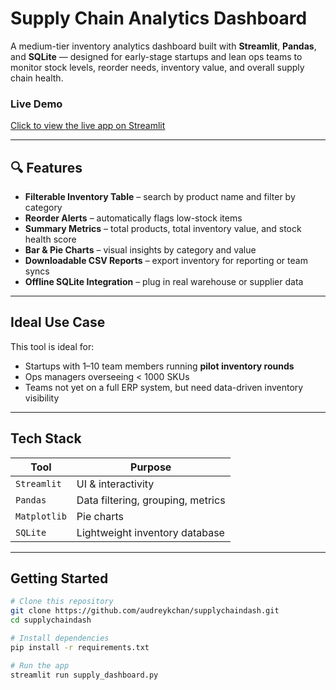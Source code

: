 # Supply Chain Analytics Dashboard

A medium-tier inventory analytics dashboard built with **Streamlit**, **Pandas**, and **SQLite** — designed for early-stage startups and lean ops teams to monitor stock levels, reorder needs, inventory value, and overall supply chain health.

### Live Demo
[Click to view the live app on Streamlit](https://supplychaindash.streamlit.app)

---

## 🔍 Features

-  **Filterable Inventory Table** – search by product name and filter by category
-  **Reorder Alerts** – automatically flags low-stock items
-  **Summary Metrics** – total products, total inventory value, and stock health score
-  **Bar & Pie Charts** – visual insights by category and value
-  **Downloadable CSV Reports** – export inventory for reporting or team syncs
-  **Offline SQLite Integration** – plug in real warehouse or supplier data

---

##  Ideal Use Case

This tool is ideal for:
-  Startups with 1–10 team members running **pilot inventory rounds**
-  Ops managers overseeing < 1000 SKUs
-  Teams not yet on a full ERP system, but need data-driven inventory visibility

---

## Tech Stack

| Tool       | Purpose                           |
|------------|-----------------------------------|
| `Streamlit` | UI & interactivity                |
| `Pandas`    | Data filtering, grouping, metrics |
| `Matplotlib`| Pie charts                        |
| `SQLite`    | Lightweight inventory database    |

---

## Getting Started 

```bash
# Clone this repository
git clone https://github.com/audreykchan/supplychaindash.git
cd supplychaindash

# Install dependencies
pip install -r requirements.txt

# Run the app
streamlit run supply_dashboard.py
